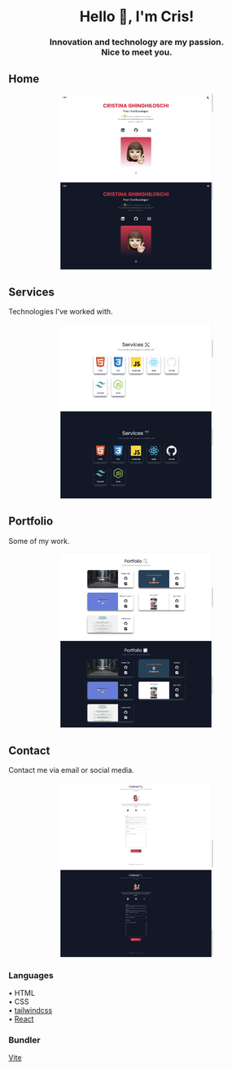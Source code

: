 <h1 align="center">Hello 👋, I'm Cris!</h1>
<h3 align="center">Innovation and technology are my passion.<br>
Nice to meet you.

## Home
<p align="center">
  <img src="src/assets/screenshot/home.png" alt="Size Limit CLI" width="300">
  <img src="src/assets/screenshot/homedark.png" alt="Size Limit CLI" width="300">
</p>

## Services
Technologies I've worked with.
<p align="center">
  <img src="src/assets/screenshot/services.png" alt="Size Limit CLI" width="300">
  <img src="src/assets/screenshot/servicesdark.png" alt="Size Limit CLI" width="300">
</p>

## Portfolio
Some of my work.
<p align="center">
  <img src="src/assets/screenshot/portfolio.png" alt="Size Limit CLI" width="300">
  <img src="src/assets/screenshot/portfoliodark.png" alt="Size Limit CLI" width="300">
</p>

## Contact
Contact me via email or social media.
<p align="center">
  <img src="src/assets/screenshot/contacts.png" alt="Size Limit CLI" width="300">
  <img src="src/assets/screenshot/contactdark.png" alt="Size Limit CLI" width="300">
</p>

### Languages
• HTML<br>
• CSS<br>
• [tailwindcss](https://tailwindcss.com)<br>
• [React](https://react.dev)<br>

### Bundler 
[Vite](https://vitejs.dev)
